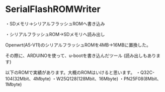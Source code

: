 # SerialFlashROMWriter
・SDメモリ→シリアルフラッシュROMへ書き込み

・シリアルフラッシュROM→SDメモリへ読み出し


Openwrt(A5-V11)のシリアルフラッシュROMを4MB→16MBに置換した。

その際に、ARDUINOを使って、u-bootを書き込んだツール
(読み出しもあります)

  以下のROMで実績があります。大概のROMはいけると思います。
・Q32C-104(32Mbit、4Mbyte)
・W25Q128(128Mbit、16Mbyte)
・PN25F08(8Mbit、1Mbyte)
